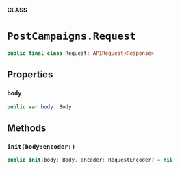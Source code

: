 **CLASS**

# `PostCampaigns.Request`

```swift
public final class Request: APIRequest<Response>
```

## Properties
### `body`

```swift
public var body: Body
```

## Methods
### `init(body:encoder:)`

```swift
public init(body: Body, encoder: RequestEncoder? = nil)
```
